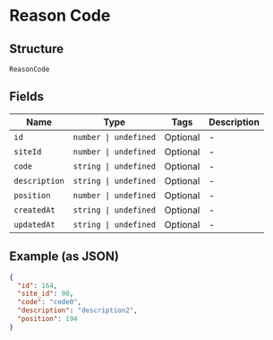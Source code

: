 
# Reason Code

## Structure

`ReasonCode`

## Fields

| Name | Type | Tags | Description |
|  --- | --- | --- | --- |
| `id` | `number \| undefined` | Optional | - |
| `siteId` | `number \| undefined` | Optional | - |
| `code` | `string \| undefined` | Optional | - |
| `description` | `string \| undefined` | Optional | - |
| `position` | `number \| undefined` | Optional | - |
| `createdAt` | `string \| undefined` | Optional | - |
| `updatedAt` | `string \| undefined` | Optional | - |

## Example (as JSON)

```json
{
  "id": 164,
  "site_id": 90,
  "code": "code0",
  "description": "description2",
  "position": 194
}
```


